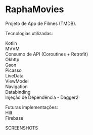 # RaphaMovies


Projeto de App de Filmes (TMDB).

Tecnologias utilizadas:

Kotlin<br>
MVVM <br> 
Consumo de API (Coroutines + Retrofit)<br>
Okhttp<br>
Gson<br>
Picasso<br>
LiveData<br>
ViewModel<br>
Navigation<br>
Databinding<br>
Injeção de Dependência - Dagger2<br>

Futuras implementações: <br>
Hilt<br>
Firebase<br>

SCREENSHOTS<br>





